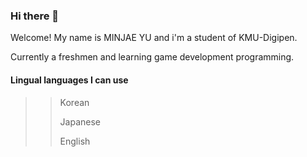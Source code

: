 ### Hi there 👋
Welcome! My name is MINJAE YU and i'm a student of KMU-Digipen.

Currently a freshmen and learning game development programming.

#### Lingual languages I can use
>> Korean
>> 
>> Japanese
>> 
>> English


<!--
**minjae-yu/minjae-yu** is a ✨ _special_ ✨ repository because its `README.md` (this file) appears on your GitHub profile.

Here are some ideas to get you started:

- 🔭 I’m currently working on ...
- 🌱 I’m currently learning ...
- 👯 I’m looking to collaborate on ...
- 🤔 I’m looking for help with ...
- 💬 Ask me about ...
- 📫 How to reach me: ...
- 😄 Pronouns: ...
- ⚡ Fun fact: ...
-->
